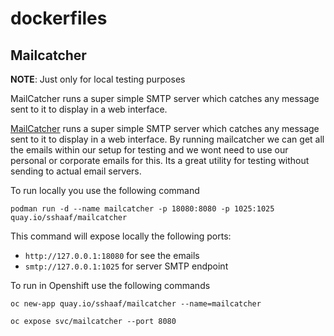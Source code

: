 # dockerfiles

## Mailcatcher

**NOTE**: Just only for local testing purposes

MailCatcher runs a super simple SMTP server which catches any message sent to it to display in a web interface.

[MailCatcher](https://mailcatcher.me/) runs a super simple SMTP server which catches
any message sent to it to display in a web interface.  By running mailcatcher we can get all the emails within our setup for testing and we wont need to use our personal or corporate emails for this. Its a great utility for testing without sending to actual email servers. 

To run locally you use the following command

```shell
podman run -d --name mailcatcher -p 18080:8080 -p 1025:1025 quay.io/sshaaf/mailcatcher
```

This command will expose locally the following ports:

* `http://127.0.0.1:18080` for see the emails
* `smtp://127.0.0.1:1025` for server SMTP endpoint


To run in Openshift use the following commands
```shell
oc new-app quay.io/sshaaf/mailcatcher --name=mailcatcher

oc expose svc/mailcatcher --port 8080
```





